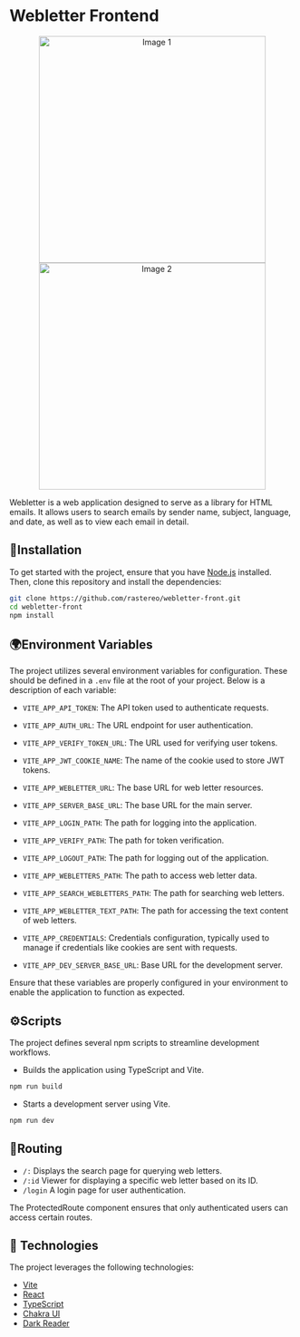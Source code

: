 # Webletter Frontend

<div align="center">
  <img src="https://i.ibb.co/MBttJz8/1.png" alt="Image 1" width="400" border="0" />
  <img src="https://i.ibb.co/KDVGPtt/2.png" alt="Image 2" width="400" border="0" />
</div>

Webletter is a web application designed to serve as a library for HTML emails. It allows users to search emails by sender name, subject, language, and date, as well as to view each email in detail.

## 🔧Installation

To get started with the project, ensure that you have [Node.js](https://nodejs.org/en) installed. Then, clone this repository and install the dependencies:

```bash
git clone https://github.com/rastereo/webletter-front.git
cd webletter-front
npm install
```

## 🌍Environment Variables

The project utilizes several environment variables for configuration. These should be defined in a `.env` file at the root of your project. Below is a description of each variable:

- `VITE_APP_API_TOKEN`: The API token used to authenticate requests.

- `VITE_APP_AUTH_URL`: The URL endpoint for user authentication.

- `VITE_APP_VERIFY_TOKEN_URL`: The URL used for verifying user tokens.

- `VITE_APP_JWT_COOKIE_NAME`: The name of the cookie used to store JWT tokens.

- `VITE_APP_WEBLETTER_URL`: The base URL for web letter resources.

- `VITE_APP_SERVER_BASE_URL`: The base URL for the main server.

- `VITE_APP_LOGIN_PATH`: The path for logging into the application.

- `VITE_APP_VERIFY_PATH`: The path for token verification.

- `VITE_APP_LOGOUT_PATH`: The path for logging out of the application.

- `VITE_APP_WEBLETTERS_PATH`: The path to access web letter data.

- `VITE_APP_SEARCH_WEBLETTERS_PATH`: The path for searching web letters.

- `VITE_APP_WEBLETTER_TEXT_PATH`: The path for accessing the text content of web letters.

- `VITE_APP_CREDENTIALS`: Credentials configuration, typically used to manage if credentials like cookies are sent with requests.

- `VITE_APP_DEV_SERVER_BASE_URL`: Base URL for the development server.

Ensure that these variables are properly configured in your environment to enable the application to function as expected.



## ⚙️Scripts

The project defines several npm scripts to streamline development workflows.

- Builds the application using TypeScript and Vite.

```bash
npm run build
```

- Starts a development server using Vite.

```bash
npm run dev
```

## 🔀Routing

- `/:` Displays the search page for querying web letters.
- `/:id` Viewer for displaying a specific web letter based on its ID.
- `/login` A login page for user authentication.

The ProtectedRoute component ensures that only authenticated users can access certain routes.

## 🤖 Technologies

The project leverages the following technologies:

- [Vite](https://vite.dev/)
- [React](https://react.dev/)
- [TypeScript](https://www.typescriptlang.org/)
- [Chakra UI](https://www.chakra-ui.com/)
- [Dark Reader](https://www.npmjs.com/package/darkreader)
